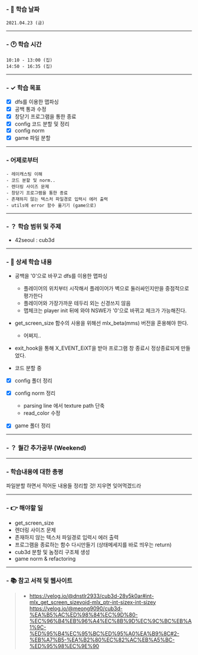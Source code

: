 ### - 📆 학습 날짜
	2021.04.23 (금)
___
### - 🕐 학습 시간
```
10:10 - 13:00 (집)
14:50 - 16:35 (집)
```
___
### - ✓ 학습 목표
- [x] dfs를 이용한 맵파싱
- [x] 공백 통과 수정
- [x] 창닫기 프로그램을 통한 종료
- [x] config 코드 분할 및 정리
- [x] config norm
- [x] game 파일 분할
___
### - 어제로부터
```
- 레이캐스팅 이해
- 코드 분할 및 norm..
- 렌더링 사이즈 문제
- 창닫기 프로그램을 통한 종료
- 존재하지 않는 텍스처 파일경로 입력시 에러 출력
- utils에 error 함수 옮기기 (game으로)
```
___
### - ？ 학습 범위 및 주제
- 42seoul : cub3d
___
### - 📝 상세 학습 내용
- 공백을 '0'으로 바꾸고 dfs를 이용한 맵파싱
  - 플레이어의 위치부터 시작해서 플레이어가 벽으로 둘러싸인지만을 중점적으로 평가한다
  - 플레이어와 가장가까운 테두리 외는 신경쓰지 않음
  - 맵체크는 player init 뒤에 와야 NSWE가 '0'으로 바뀌고 체크가 가능해진다.

- get_screen_size 함수의 사용을 위해선 mlx_beta(mms) 버전을 혼용해야 한다.
  - 어쩌지..

- exit_hook을 통해 X_EVENT_EiXT을 받아 프로그램 창 종료시 정상종료되게 만들었다.

- 코드 분할 중
- [x] config 폴더 정리
- [x] config norm 정리
	- parsing line 에서 texture path 단축
	- read_color 수정

- [x] game 폴더 정리
___
### - ？ 월간 추가공부 (Weekend)

___
### - 학습내용에 대한 총평
파일분할 하면서 적어둔 내용들 정리할 것!
지우면 잊어먹겠드라
___
### - 👉 해야할 일
- get_screen_size
- 렌더링 사이즈 문제
- 존재하지 않는 텍스처 파일경로 입력시 에러 출력
- 프로그램을 종료하는 함수 다시만들기 (상태메세지를 바로 띄우는 return)
- cub3d 분할 및 놈정리 구조체 생성
- game norm & refactoring
___
### - 📚 참고 서적 및 웹사이트
> - https://velog.io/@dnstlr2933/cub3d-28y5k0ar#int-mlx_get_screen_sizevoid-mlx_ptr-int-sizex-int-sizey
> https://velog.io/@meong9090/cub3d-%EA%B5%AC%ED%98%84%EC%9D%80-%EC%96%B4%EB%96%A4%EC%8B%9D%EC%9C%BC%EB%A1%9C-%ED%95%B4%EC%95%BC%ED%95%A0%EA%B9%8C#2-%EB%A7%B5-%EA%B2%80%EC%82%AC%EB%A5%BC-%ED%95%98%EC%9E%90
